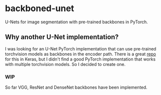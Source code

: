 # backboned-unet
U-Nets for image segmentation with pre-trained backbones in PyTorch.

## Why another U-Net implementation?
I was looking for an U-Net PyTorch implementation that can use pre-trained
torchvision models as backbones in the encoder path. There is a great
[repo](https://github.com/qubvel/segmentation_models)
for this in Keras, but I didn't find a good PyTorch implementation that works
with multiple torchvision models. So I decided to create one.

### WIP

So far VGG, ResNet and DenseNet backbones have been implemented.
